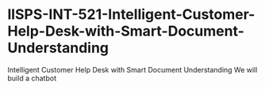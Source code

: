 # llSPS-INT-521-Intelligent-Customer-Help-Desk-with-Smart-Document-Understanding
Intelligent Customer Help Desk with Smart Document Understanding
We will build a chatbot
